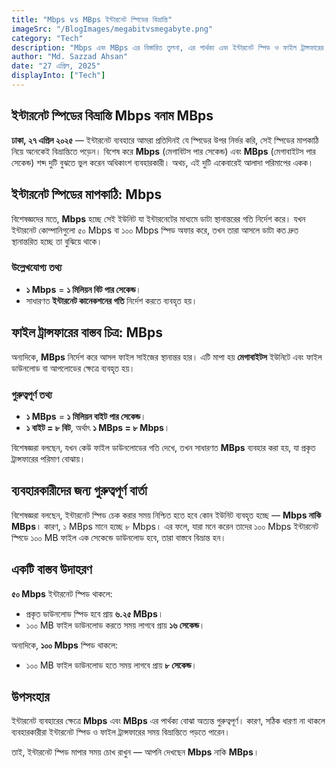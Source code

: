 ```yaml
---
title: "Mbps vs MBps ইন্টারনেট স্পিডের বিভ্রান্তি"
imageSrc: "/BlogImages/megabitvsmegabyte.png"
category: "Tech"
description: "Mbps এবং MBps এর বিস্তারিত তুলনা, এর পার্থক্য এবং ইন্টারনেট স্পিড ও ফাইল ট্রান্সফারের সাথে এর সম্পর্ক ব্যাখ্যা করা হয়েছে।"
author: "Md. Sazzad Ahsan"
date: "27 এপ্রিল, 2025"
displayInto: ["Tech"]
---
```


## ইন্টারনেট স্পিডের বিভ্রান্তি Mbps বনাম MBps

**ঢাকা, ২৭ এপ্রিল ২০২৫** — ইন্টারনেট ব্যবহারে আমরা প্রতিদিনই যে স্পিডের উপর নির্ভর করি, সেই স্পিডের মাপকাঠি নিয়ে অনেকেই বিভ্রান্তিতে পড়েন। বিশেষ করে **Mbps** (মেগাবিটস পার সেকেন্ড) এবং **MBps** (মেগাবাইটস পার সেকেন্ড) শব্দ দুটি বুঝতে ভুল করেন অধিকাংশ ব্যবহারকারী। অথচ, এই দুটি একেবারেই আলাদা পরিমাপের একক।

## ইন্টারনেট স্পিডের মাপকাঠি: Mbps

বিশেষজ্ঞদের মতে, **Mbps** হচ্ছে সেই ইউনিট যা ইন্টারনেটের মাধ্যমে ডাটা স্থানান্তরের গতি নির্দেশ করে। যখন ইন্টারনেট কোম্পানিগুলো ৫০ Mbps বা ১০০ Mbps স্পিড অফার করে, তখন তারা আসলে ডাটা কত দ্রুত স্থানান্তরিত হচ্ছে তা বুঝিয়ে থাকে।

### উল্লেখযোগ্য তথ্য

- **১ Mbps** = **১ মিলিয়ন বিট পার সেকেন্ড**।
- সাধারণত **ইন্টারনেট কানেকশনের গতি** নির্দেশ করতে ব্যবহৃত হয়।

## ফাইল ট্রান্সফারের বাস্তব চিত্র: MBps

অন্যদিকে, **MBps** নির্দেশ করে আসল ফাইল সাইজের স্থানান্তর হার। এটি মাপা হয় **মেগাবাইটস** ইউনিটে এবং ফাইল ডাউনলোড বা আপলোডের ক্ষেত্রে ব্যবহৃত হয়।

### গুরুত্বপূর্ণ তথ্য

- **১ MBps** = **১ মিলিয়ন বাইট পার সেকেন্ড**।
- **১ বাইট = ৮ বিট**, অর্থাৎ **১ MBps = ৮ Mbps**।

বিশেষজ্ঞরা বলছেন, যখন কেউ ফাইল ডাউনলোডের গতি দেখে, তখন সাধারণত **MBps** ব্যবহার করা হয়, যা প্রকৃত ট্রান্সফারের পরিমাণ বোঝায়।

## ব্যবহারকারীদের জন্য গুরুত্বপূর্ণ বার্তা

বিশেষজ্ঞরা বলছেন, ইন্টারনেট স্পিড চেক করার সময় নিশ্চিত হতে হবে কোন ইউনিট ব্যবহৃত হচ্ছে — **Mbps নাকি MBps**। কারণ, ১ MBps মানে হচ্ছে ৮ Mbps। এর ফলে, যারা মনে করেন তাদের ১০০ Mbps ইন্টারনেট স্পিডে ১০০ MB ফাইল এক সেকেন্ডে ডাউনলোড হবে, তারা বাস্তবে বিভ্রান্ত হন।

## একটি বাস্তব উদাহরণ

**৫০ Mbps** ইন্টারনেট স্পিড থাকলে:

- প্রকৃত ডাউনলোড স্পিড হবে প্রায় **৬.২৫ MBps**।
- ১০০ MB ফাইল ডাউনলোড করতে সময় লাগবে প্রায় **১৬ সেকেন্ড**।

অন্যদিকে, **১০০ Mbps** স্পিড থাকলে:

- ১০০ MB ফাইল ডাউনলোড হতে সময় লাগবে প্রায় **৮ সেকেন্ড**।

## উপসংহার

ইন্টারনেট ব্যবহারের ক্ষেত্রে **Mbps** এবং **MBps** এর পার্থক্য বোঝা অত্যন্ত গুরুত্বপূর্ণ। কারণ, সঠিক ধারণা না থাকলে ব্যবহারকারীরা ইন্টারনেট স্পিড ও ফাইল ট্রান্সফারের সময় বিভ্রান্তিতে পড়তে পারেন।

তাই, ইন্টারনেট স্পিড মাপার সময় চোখ রাখুন — আপনি দেখছেন **Mbps** নাকি **MBps**।
